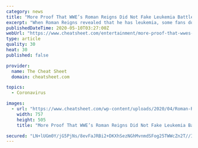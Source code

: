 ```yaml
---
category: news
title: "More Proof That WWE’s Roman Reigns Did Not Fake Leukemia Battle"
excerpt: "When Roman Reigns revealed that he has leukemia, some fans doubted him. Now it might be harder for fans to remain skeptical."
publishedDateTime: 2020-05-10T03:27:00Z
webUrl: "https://www.cheatsheet.com/entertainment/more-proof-that-wwes-roman-reigns-did-not-fake-leukemia-battle.html/"
type: article
quality: 30
heat: 30
published: false

provider:
  name: The Cheat Sheet
  domain: cheatsheet.com

topics:
  - Coronavirus

images:
  - url: "https://www.cheatsheet.com/wp-content/uploads/2020/04/Roman-Reigns.jpg"
    width: 757
    height: 505
    title: "More Proof That WWE’s Roman Reigns Did Not Fake Leukemia Battle"

secured: "LN+lUGm0Y/jG5PjNs/8evFaJRBi2+DKXhSezNGhMvnmdSFog25TWWcZn2T//IazWPTD0UYC6WB1f+315eHvLZgFurrckRbBJpVwlvwFY1ya5oFwqWu2Qa2fF+3U8L+8yYpPllmah1GI7Qp5tSyDAanNAZNRubk80kR7mzAYab9GSlnDGQ7sMrPRrwubjzq7mPP7wyOJ9ddIhP5ZPvfSYSuJ/sBJMaE49WJ+jTsdTUntbZAOV3W2zWLKqaVxwyKIZlHKN6msvTsyF6cs7sRgaFJkFN5zcSz0/+4d1oeqCWsDY6pPPEDFa9BfYJDL7Zuy1;wlRSBr2Gbyq1nFg15PkMPw=="
---
```


